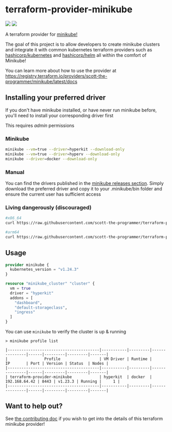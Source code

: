 # terraform-provider-minikube

<a href="https://codeclimate.com/github/scott-the-programmer/terraform-provider-minikube/maintainability"><img src="https://api.codeclimate.com/v1/badges/dd45aac40e7019502245/maintainability" /></a>
<a href="https://codeclimate.com/github/scott-the-programmer/terraform-provider-minikube/test_coverage"><img src="https://api.codeclimate.com/v1/badges/dd45aac40e7019502245/test_coverage" /></a>

A terraform provider for [minikube!](https://minikube.sigs.k8s.io/docs/)

The goal of this project is to allow developers to create minikube clusters and integrate it with common kubernetes terraform providers such as [hashicorp/kubernetes](https://registry.terraform.io/providers/hashicorp/kubernetes/2.12.1) and [hashicorp/helm](https://registry.terraform.io/providers/hashicorp/helm/2.6.0) all within the comfort of Minikube!

You can learn more about how to use the provider at https://registry.terraform.io/providers/scott-the-programmer/minikube/latest/docs

## Installing your preferred driver

If you don't have minikube installed, or have never run minikube before, you'll need to install your corresponding driver first

This requires _admin_ permissions

### Minikube

```bash
minikube --vm=true --driver=hyperkit --download-only
minikube --vm=true --driver=hyperv --download-only
minikube --driver=docker --download-only
```

### Manual

You can find the drivers published in the [minikube releases section](https://github.com/kubernetes/minikube/releases). Simply download the 
preferred driver and copy it to your .minikube/bin folder and ensure the current user has sufficient access

### Living dangerously (discouraged)

```bash
#x86_64
curl https://raw.githubusercontent.com/scott-the-programmer/terraform-provider-minikube/main/bootstrap/install-driver.sh | sudo bash -s "kvm2"

#arm64
curl https://raw.githubusercontent.com/scott-the-programmer/terraform-provider-minikube/main/bootstrap/install-driver.sh | sudo bash -s "kvm2" "arm64"
```

## Usage

```terraform
provider minikube {
  kubernetes_version = "v1.24.3"
}

resource "minikube_cluster" "cluster" {
  vm = true
  driver = "hyperkit"
  addons = [
    "dashboard",
    "default-storageclass",
    "ingress"
  ]
}
```

You can use `minikube` to verify the cluster is up & running

```console
> minikube profile list

|----------------------------------------|-----------|---------|---------------|------|---------|---------|-------|
|                Profile                 | VM Driver | Runtime |      IP       | Port | Version | Status  | Nodes |
|----------------------------------------|-----------|---------|---------------|------|---------|---------|-------|
| terraform-provider-minikube            | hyperkit  | docker  | 192.168.64.42 | 8443 | v1.23.3 | Running |     1 |
|----------------------------------------|-----------|---------|---------------|------|---------|---------|-------|
```

## Want to help out?

See [the contributing doc](./contributing.md) if you wish to get into the details of this terraform minikube provider!